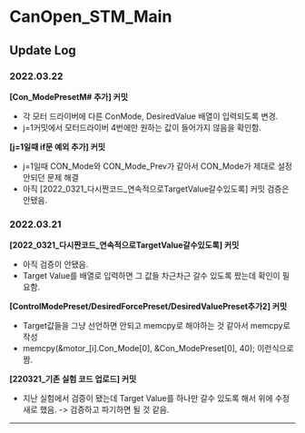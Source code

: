 # CanOpen_STM_Main

## **Update Log**
### **2022.03.22**

**[Con_ModePresetM# 추가] 커밋**

- 각 모터 드라이버에 다른 ConMode, DesiredValue 배열이 입력되도록 변경.
- j=1커밋에서 모터드라이버 4번에만 원하는 값이 들어가지 않음을 확인함.

**[j=1일때 if문 예외 추가] 커밋**

- j=1일때 CON_Mode와 CON_Mode_Prev가 같아서 CON_Mode가 제대로 설정 안되던 문제 해결
- 아직 [2022_0321_다시짠코드_연속적으로TargetValue갈수있도록] 커밋 검증은 안됐음. 

### **2022.03.21**

**[2022_0321_다시짠코드_연속적으로TargetValue갈수있도록] 커밋**

- 아직 검증이 안됐음.
- Target Value를 배열로 입력하면 그 값들 차근차근 갈수 있도록 짰는데 확인이 필요함.

**[ControlModePreset/DesiredForcePreset/DesiredValuePreset추가2] 커밋**

- Target값들을 그냥 선언하면 안되고 memcpy로 해야하는 것 같아서 memcpy로 작성
- memcpy(&motor_[i].Con_Mode[0], &Con_ModePreset[0], 40); 이런식으로 짬.

**[220321_기존 실험 코드 업로드] 커밋**

- 지난 실험에서 검증이 됐는데 Target Value를 하나만 갈수 있도록 해서 위에 수정 새로 했음. -> 검증하고 파기하면 될 것 같음.


-----------


